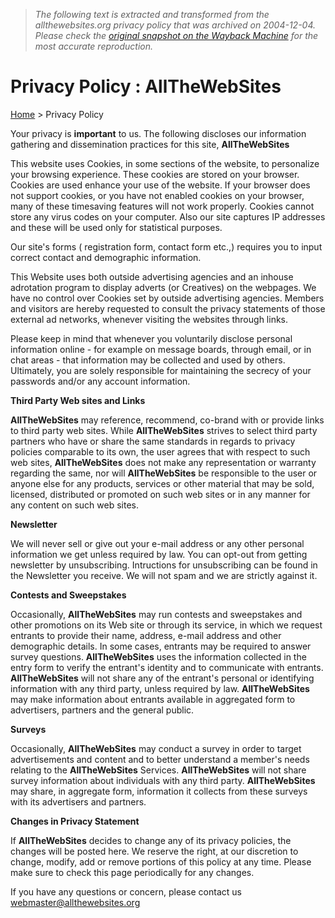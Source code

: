 > *The following text is extracted and transformed from the allthewebsites.org privacy policy that was archived on 2004-12-04. Please check the [original snapshot on the Wayback Machine](https://web.archive.org/web/20041204043112id_/http%3A//www.allthewebsites.org/privacy.php) for the most accurate reproduction.*

# Privacy Policy : AllTheWebSites

[Home](http://www.allthewebsites.org/) > Privacy Policy 

Your privacy is **important** to us. The following discloses our information gathering and dissemination practices for this site, **AllTheWebSites**

This website uses Cookies, in some sections of the website, to personalize your browsing experience. These cookies are stored on your browser. Cookies are used enhance your use of the website. If your browser does not support cookies, or you have not enabled cookies on your browser, many of these timesaving features will not work properly. Cookies cannot store any virus codes on your computer. Also our site captures IP addresses and these will be used only for statistical purposes. 

Our site's forms ( registration form, contact form etc.,) requires you to input correct contact and demographic information.

This Website uses both outside advertising agencies and an inhouse adrotation program to display adverts (or Creatives) on the webpages. We have no control over Cookies set by outside advertising agencies. Members and visitors are hereby requested to consult the privacy statements of those external ad networks, whenever visiting the websites through links.

Please keep in mind that whenever you voluntarily disclose personal information online - for example on message boards, through email, or in chat areas - that information may be collected and used by others. Ultimately, you are solely responsible for maintaining the secrecy of your passwords and/or any account information. 

**Third Party Web sites and Links**

**AllTheWebSites** may reference, recommend, co-brand with or provide links to third party web sites. While **AllTheWebSites** strives to select third party partners who have or share the same standards in regards to privacy policies comparable to its own, the user agrees that with respect to such web sites, **AllTheWebSites** does not make any representation or warranty regarding the same, nor will **AllTheWebSites** be responsible to the user or anyone else for any products, services or other material that may be sold, licensed, distributed or promoted on such web sites or in any manner for any content on such web sites.

**Newsletter**

We will never sell or give out your e-mail address or any other personal information we get unless required by law. You can opt-out from getting newsletter by unsubscribing. Intructions for unsubscribing can be found in the Newsletter you receive. We will not spam and we are strictly against it.

**Contests and Sweepstakes**

Occasionally, **AllTheWebSites** may run contests and sweepstakes and other promotions on its Web site or through its service, in which we request entrants to provide their name, address, e-mail address and other demographic details. In some cases, entrants may be required to answer survey questions. **AllTheWebSites** uses the information collected in the entry form to verify the entrant's identity and to communicate with entrants. **AllTheWebSites** will not share any of the entrant's personal or identifying information with any third party, unless required by law. **AllTheWebSites** may make information about entrants available in aggregated form to advertisers, partners and the general public. 

**Surveys**

Occasionally, **AllTheWebSites** may conduct a survey in order to target advertisements and content and to better understand a member's needs relating to the **AllTheWebSites** Services. **AllTheWebSites** will not share survey information about individuals with any third party. **AllTheWebSites** may share, in aggregate form, information it collects from these surveys with its advertisers and partners. 

**Changes in Privacy Statement**

If **AllTheWebSites** decides to change any of its privacy policies, the changes will be posted here. We reserve the right, at our discretion to change, modify, add or remove portions of this policy at any time. Please make sure to check this page periodically for any changes. 

If you have any questions or concern, please contact us   
[webmaster@allthewebsites.org](mailto:webmaster@allthewebsites.org?subject=Privacy)
